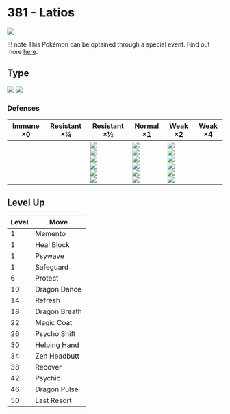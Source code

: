# 381 - Latios
![][381]

!!! note
    This Pokémon can be optained through a special event. Find out more [here](../../special_events/#latios).

## Type

![][dragon]  ![][psychic]

### Defenses

Immune ×0 | Resistant ×¼ | Resistant ×½                                                                                     | Normal ×1                                                                                    | Weak ×2                                                                               | Weak ×4 | 
---       | ---          | ---                                                                                              | ---                                                                                          | ---                                                                                   | ---     | 
          |              | ![][fighting]<br> ![][fire]<br> ![][water]<br> ![][grass]<br> ![][electric]<br> ![][psychic]<br> | ![][normal]<br> ![][flying]<br> ![][poison]<br> ![][ground]<br> ![][rock]<br> ![][steel]<br> | ![][bug]<br> ![][ghost]<br> ![][ice]<br> ![][dragon]<br> ![][dark]<br> ![][fairy]<br> |         | 

## Level Up

Level | Move          | 
---   | ---           | 
1     | Memento       | 
1     | Heal Block    | 
1     | Psywave       | 
1     | Safeguard     | 
6     | Protect       | 
10    | Dragon Dance  | 
14    | Refresh       | 
18    | Dragon Breath | 
22    | Magic Coat    | 
26    | Psycho Shift  | 
30    | Helping Hand  | 
34    | Zen Headbutt  | 
38    | Recover       | 
42    | Psychic       | 
46    | Dragon Pulse  | 
50    | Last Resort   | 

[381]: ../img/pokemon/381.png
[normal]: ../img/types/normal.png
[fire]: ../img/types/fire.png
[fighting]: ../img/types/fighting.png
[water]: ../img/types/water.png
[flying]: ../img/types/flying.png
[grass]: ../img/types/grass.png
[poison]: ../img/types/poison.png
[electric]: ../img/types/electric.png
[ground]: ../img/types/ground.png
[psychic]: ../img/types/psychic.png
[rock]: ../img/types/rock.png
[ice]: ../img/types/ice.png
[bug]: ../img/types/bug.png
[dragon]: ../img/types/dragon.png
[ghost]: ../img/types/ghost.png
[dark]: ../img/types/dark.png
[steel]: ../img/types/steel.png
[fairy]: ../img/types/fairy.png
